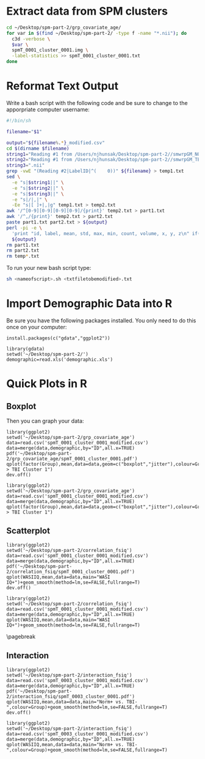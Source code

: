 # Extract data from SPM clusters

```bash
cd ~/Desktop/spm-part-2/grp_covariate_age/
for var in $(find ~/Desktop/spm-part-2/ -type f -name "*.nii"); do
  c3d -verbose \
  $var \
  spmT_0001_cluster_0001.img \
  -label-statistics >> spmT_0001_cluster_0001.txt
done
```

# Reformat Text Output

Write a bash script with the following code and be sure to change <username> to the apporpriate computer username:

```bash
#!/bin/sh

filename="$1"

output="${filename%.*}_modified.csv"
cd $(dirname $filename)
string1="Reading #1 from /Users/njhunsak/Desktop/spm-part-2//smwrpGM_NORM_"
string2="Reading #1 from /Users/njhunsak/Desktop/spm-part-2//smwrpGM_TBI_"
string3=".nii"
grep -vwE "(Reading #2|LabelID|^(    0))" ${filename} > temp1.txt
sed \
  -e "s|$string1||" \
  -e "s|$string2||" \
  -e "s|$string3||" \
  -e "s|/|,|" \
  -Ee "s|[ ]+|,|g" temp1.txt > temp2.txt
awk '/^[0-9][0-9][0-9][0-9]/{print}' temp2.txt > part1.txt
awk '/^,/{print}' temp2.txt > part2.txt
paste part1.txt part2.txt > ${output}
perl -pi -e \
  'print "id, label, mean, std, max, min, count, volume, x, y, z\n" if($.==1)' \
  ${output}
rm part1.txt
rm part2.txt
rm temp*.txt
```

To run your new bash script type:

```bash
sh <nameofscript>.sh <txtfiletobemodified>.txt
```

# Import Demographic Data into R

Be sure you have the following packages installed. You only need to do this once on your computer:

```{r,eval=FALSE}
install.packages(c("gdata","ggplot2"))
```

```{r,warning=FALSE,message=FALSE,tidy=TRUE,tidy.opts=list(width.cutoff=70)}
library(gdata)
setwd('~/Desktop/spm-part-2/')
demographic=read.xls('demographic.xls')
```

# Quick Plots in R

## Boxplot

Then you can graph your data:

```{r,eval=FALSE,tidy=TRUE,tidy.opts=list(width.cutoff=70)}
library(ggplot2)
setwd('~/Desktop/spm-part-2/grp_covariate_age')
data=read.csv('spmT_0001_cluster_0001_modified.csv')
data=merge(data,demographic,by="ID",all.x=TRUE)
pdf('~/Desktop/spm-part-2/grp_covariate_age/spmT_0001_cluster_0001.pdf')
qplot(factor(Group),mean,data=data,geom=c("boxplot","jitter"),colour=Group,main="Norm > TBI Cluster 1")
dev.off()
```

```{r,echo=FALSE,tidy=TRUE,tidy.opts=list(width.cutoff=70)}
library(ggplot2)
setwd('~/Desktop/spm-part-2/grp_covariate_age')
data=read.csv('spmT_0001_cluster_0001_modified.csv')
data=merge(data,demographic,by="ID",all.x=TRUE)
qplot(factor(Group),mean,data=data,geom=c("boxplot","jitter"),colour=Group,main="Norm > TBI Cluster 1")
```

## Scatterplot
```{r,eval=FALSE,tidy=TRUE,tidy.opts=list(width.cutoff=70)}
library(ggplot2)
setwd('~/Desktop/spm-part-2/correlation_fsiq')
data=read.csv('spmT_0001_cluster_0001_modified.csv')
data=merge(data,demographic,by="ID",all.x=TRUE)
pdf('~/Desktop/spm-part-2/correlation_fsiq/spmT_0001_cluster_0001.pdf')
qplot(WASIIQ,mean,data=data,main="WASI IQ+")+geom_smooth(method=lm,se=FALSE,fullrange=T)
dev.off()
```

```{r,warning=FALSE,echo=FALSE,tidy=TRUE,tidy.opts=list(width.cutoff=70)}
library(ggplot2)
setwd('~/Desktop/spm-part-2/correlation_fsiq')
data=read.csv('spmT_0001_cluster_0001_modified.csv')
data=merge(data,demographic,by="ID",all.x=TRUE)
qplot(WASIIQ,mean,data=data,main="WASI IQ+")+geom_smooth(method=lm,se=FALSE,fullrange=T)
```

\pagebreak

## Interaction
```{r,eval=FALSE,tidy=TRUE,tidy.opts=list(width.cutoff=65)}
library(ggplot2)
setwd('~/Desktop/spm-part-2/interaction_fsiq')
data=read.csv('spmT_0003_cluster_0001_modified.csv')
data=merge(data,demographic,by="ID",all.x=TRUE)
pdf('~/Desktop/spm-part-2/interaction_fsiq/spmT_0003_cluster_0001.pdf')
qplot(WASIIQ,mean,data=data,main="Norm+ vs. TBI-",colour=Group)+geom_smooth(method=lm,se=FALSE,fullrange=T)
dev.off()
```

```{r,warning=FALSE,echo=FALSE,tidy=TRUE,tidy.opts=list(width.cutoff=70)}
library(ggplot2)
setwd('~/Desktop/spm-part-2/interaction_fsiq')
data=read.csv('spmT_0003_cluster_0001_modified.csv')
data=merge(data,demographic,by="ID",all.x=TRUE)
qplot(WASIIQ,mean,data=data,main="Norm+ vs. TBI-",colour=Group)+geom_smooth(method=lm,se=FALSE,fullrange=T)
```